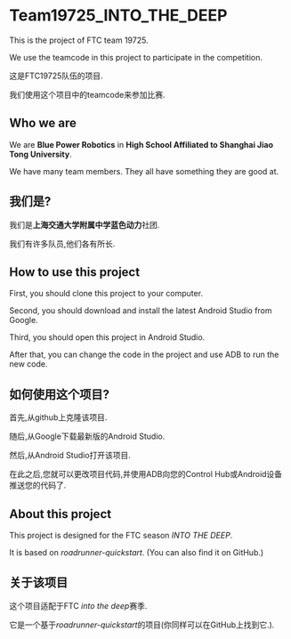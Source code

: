 # Team19725_INTO_THE_DEEP

This is the project of FTC team 19725. 

We use the teamcode in this project to participate in the competition.

这是FTC19725队伍的项目.

我们使用这个项目中的teamcode来参加比赛.  

## Who we are

We are **Blue Power Robotics** in **High School Affiliated to Shanghai Jiao Tong University**.

We have many team members. They all have something they are good at.

## 我们是?

我们是**上海交通大学附属中学蓝色动力**社团.

我们有许多队员,他们各有所长.  

## How to use this project

First, you should clone this project to your computer.

Second, you should download and install the latest Android Studio from Google.

Third, you should open this project in Android Studio.

After that, you can change the code in the project and use ADB to run the new code.

## 如何使用这个项目?

首先,从github上克隆该项目.

随后,从Google下载最新版的Android Studio.

然后,从Android Studio打开该项目.

在此之后,您就可以更改项目代码,并使用ADB向您的Control Hub或Android设备推送您的代码了.  

## About this project

This project is designed for the FTC season *INTO THE DEEP*.

It is based on *roadrunner-quickstart*. (You can also find it on GitHub.)

## 关于该项目

这个项目适配于FTC *into the deep*赛季.

它是一个基于*roadrunner-quickstart*的项目(你同样可以在GitHub上找到它.).